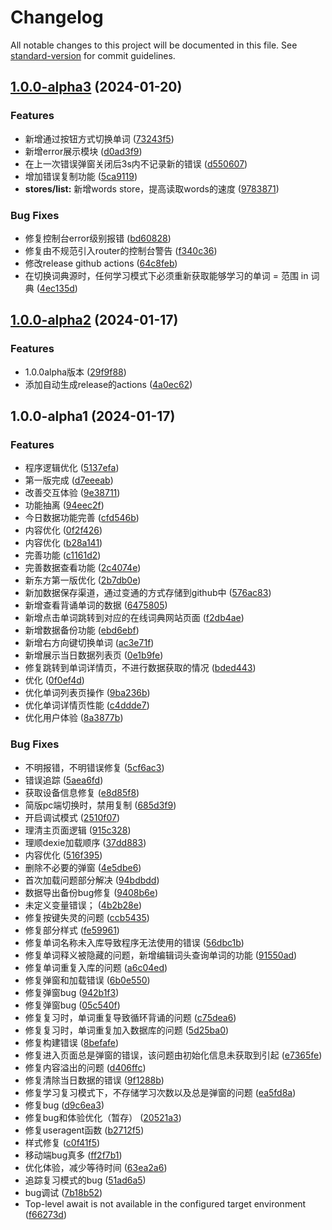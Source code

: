 # Changelog

All notable changes to this project will be documented in this file. See [standard-version](https://github.com/conventional-changelog/standard-version) for commit guidelines.

## [1.0.0-alpha3](https://github.com/simply-none/redict/compare/v1.0.0-alpha2...v1.0.0-alpha3) (2024-01-20)


### Features

* 新增通过按钮方式切换单词 ([73243f5](https://github.com/simply-none/redict/commit/73243f5bc6781c3e25bce2f472b07c048ed89732))
* 新增error展示模块 ([d0ad3f9](https://github.com/simply-none/redict/commit/d0ad3f93de19daac3f30e7aeb440379070949484))
* 在上一次错误弹窗关闭后3s内不记录新的错误 ([d550607](https://github.com/simply-none/redict/commit/d5506073cd0d967fdcb3dc56a33609e135e96595))
* 增加错误复制功能 ([5ca9119](https://github.com/simply-none/redict/commit/5ca91192932a11c9a711d1c06a6bfb87260b05e3))
* **stores/list:** 新增words store，提高读取words的速度 ([9783871](https://github.com/simply-none/redict/commit/9783871ff6008366bc250d1b3f6d1f51344e769d))


### Bug Fixes

* 修复控制台error级别报错 ([bd60828](https://github.com/simply-none/redict/commit/bd608289bf0be96743d0440f0dbef14df734135f))
* 修复由不规范引入router的控制台警告 ([f340c36](https://github.com/simply-none/redict/commit/f340c369a06e3441e6147046fbd1b40f40ba9bed))
* 修改release github actions ([64c8feb](https://github.com/simply-none/redict/commit/64c8feb9d0402462d2e53d2851aec0f853d64d41))
* 在切换词典源时，任何学习模式下必须重新获取能够学习的单词 = 范围 in 词典 ([4ec135d](https://github.com/simply-none/redict/commit/4ec135d900dd9412eaa19d62a4ab2586c743d211))

## [1.0.0-alpha2](https://github.com/simply-none/redict/compare/v1.0.0-alpha1...v1.0.0-alpha2) (2024-01-17)


### Features

* 1.0.0alpha版本 ([29f9f88](https://github.com/simply-none/redict/commit/29f9f8894c2103d13dcca36cea7e61d4161715e1))
* 添加自动生成release的actions ([4a0ec62](https://github.com/simply-none/redict/commit/4a0ec629e646ac98b77001a97a71b0c118c0d4f8))

## 1.0.0-alpha1 (2024-01-17)


### Features

* 程序逻辑优化 ([5137efa](https://github.com/simply-none/redict/commit/5137efadbffe39bf3dc5ddacbcdef8eeb06d809b))
* 第一版完成 ([d7eeeab](https://github.com/simply-none/redict/commit/d7eeeab993a4bab7a150a43176b1505940dbef10))
* 改善交互体验 ([9e38711](https://github.com/simply-none/redict/commit/9e38711c8fef6dd913ad16e0c8a02edd28c14ef2))
* 功能抽离 ([94eec2f](https://github.com/simply-none/redict/commit/94eec2fe23df7e62df2a28350424dcda95a3ba99))
* 今日数据功能完善 ([cfd546b](https://github.com/simply-none/redict/commit/cfd546b83c2f598efe7a186c46c42028da405b7e))
* 内容优化 ([0f2f426](https://github.com/simply-none/redict/commit/0f2f426a6cef6d1c706c80f0fcd1a35aac8c02c1))
* 内容优化 ([b28a141](https://github.com/simply-none/redict/commit/b28a1410b51a47ca0573e18c21fc42fb5f6cceb0))
* 完善功能 ([c1161d2](https://github.com/simply-none/redict/commit/c1161d27ae2c876bf231d82d8e6d430b0d95033f))
* 完善数据查看功能 ([2c4074e](https://github.com/simply-none/redict/commit/2c4074e337fa39f78c27096fbcc9e29582251147))
* 新东方第一版优化 ([2b7db0e](https://github.com/simply-none/redict/commit/2b7db0ed0ed6bd169697135a8359c2cc6d51e7f0))
* 新加数据保存渠道，通过变通的方式存储到github中 ([576ac83](https://github.com/simply-none/redict/commit/576ac832d839fcbe4363ceca0e44013bafd26620))
* 新增查看背诵单词的数据 ([6475805](https://github.com/simply-none/redict/commit/647580547214d24dccf9480fc1d3a0df6ee438e9))
* 新增点击单词跳转到对应的在线词典网站页面 ([f2db4ae](https://github.com/simply-none/redict/commit/f2db4ae2d6eb9cedf9ad455ac10eeb79c2ca84da))
* 新增数据备份功能 ([ebd6ebf](https://github.com/simply-none/redict/commit/ebd6ebf72c78bbbc46ca442226f5ff2369457e42))
* 新增右方向键切换单词 ([ac3e71f](https://github.com/simply-none/redict/commit/ac3e71fa27399bddb53afcb9a31c6dc0660ba717))
* 新增展示当日数据列表页 ([0e1b9fe](https://github.com/simply-none/redict/commit/0e1b9fef08a90233784092e9363ab40d596168dd))
* 修复跳转到单词详情页，不进行数据获取的情况 ([bded443](https://github.com/simply-none/redict/commit/bded4431a5cfaae9259cac0910a95f01c2a9d4d5))
* 优化 ([0f0ef4d](https://github.com/simply-none/redict/commit/0f0ef4da1519c0b34c96b4cc278004493f446064))
* 优化单词列表页操作 ([9ba236b](https://github.com/simply-none/redict/commit/9ba236b0fe4a5be1ef3dd1fcc81696a9fa966899))
* 优化单词详情页性能 ([c4ddde7](https://github.com/simply-none/redict/commit/c4ddde7948e0b52200da7e8e8558ba621722c4a2))
* 优化用户体验 ([8a3877b](https://github.com/simply-none/redict/commit/8a3877bc4f44681dd4d00674e9b09d124ad90070))


### Bug Fixes

* 不明报错，不明错误修复 ([5cf6ac3](https://github.com/simply-none/redict/commit/5cf6ac3cae991c4f858d9e05c2f1f39e98441248))
* 错误追踪 ([5aea6fd](https://github.com/simply-none/redict/commit/5aea6fd524ff473aa66e5ec1f918ad54fbc4f1d5))
* 获取设备信息修复 ([e8d85f8](https://github.com/simply-none/redict/commit/e8d85f8f4bd1e9ad23cc8f076faeee2ef22f2633))
* 简版pc端切换时，禁用复制 ([685d3f9](https://github.com/simply-none/redict/commit/685d3f9f9555c816550bea0f80a1568b92eaa3b6))
* 开启调试模式 ([2510f07](https://github.com/simply-none/redict/commit/2510f079ccbb7aa937ec5fe1cdc2897d36893919))
* 理清主页面逻辑 ([915c328](https://github.com/simply-none/redict/commit/915c3283764cae14ce96b65c566b32e982aa7ca1))
* 理顺dexie加载顺序 ([37dd883](https://github.com/simply-none/redict/commit/37dd883c4df8831a1996d54f472954b246c8dec5))
* 内容优化 ([516f395](https://github.com/simply-none/redict/commit/516f39590f6812339f442d035e58b93627a33b44))
* 删除不必要的弹窗 ([4e5dbe6](https://github.com/simply-none/redict/commit/4e5dbe6ba5c42acff674faa866ae91bb6f3a3919))
* 首次加载问题部分解决 ([94bdbdd](https://github.com/simply-none/redict/commit/94bdbdd9ca6b856dd89df4f29da9c59cd00cb82d))
* 数据导出备份bug修复 ([9408b6e](https://github.com/simply-none/redict/commit/9408b6eaed097ade8dfdd26186e4ef6d2908e2bb))
* 未定义变量错误； ([4b2b28e](https://github.com/simply-none/redict/commit/4b2b28e6fe0fbc709708fea27e642ff6e519256d))
* 修复按键失灵的问题 ([ccb5435](https://github.com/simply-none/redict/commit/ccb54359f1312df13dbd4d1ecc9350144fe2894e))
* 修复部分样式 ([fe59961](https://github.com/simply-none/redict/commit/fe599612ad7129026fb5b7ea5215359a1ebe5da0))
* 修复单词名称未入库导致程序无法使用的错误 ([56dbc1b](https://github.com/simply-none/redict/commit/56dbc1bdfe42aa0ee9f65e271a9aa406bb33e519))
* 修复单词释义被隐藏的问题，新增编辑词头查询单词的功能 ([91550ad](https://github.com/simply-none/redict/commit/91550add33b1b76aed68ac5bde5b37b546add104))
* 修复单词重复入库的问题 ([a6c04ed](https://github.com/simply-none/redict/commit/a6c04ed4d3d8a24075f9f6c0f06b2fee396efef3))
* 修复弹窗和加载错误 ([6b0e550](https://github.com/simply-none/redict/commit/6b0e5503736864684fb04676d82729980427fca3))
* 修复弹窗bug ([942b1f3](https://github.com/simply-none/redict/commit/942b1f31f4754849c38e95c009f8d3aff8e8bbbc))
* 修复弹窗bug ([05c540f](https://github.com/simply-none/redict/commit/05c540fd2a6dbc08994a0a3f18d5b3885feabe93))
* 修复复习时，单词重复导致循环背诵的问题 ([c75dea6](https://github.com/simply-none/redict/commit/c75dea6e2378c446513c88a587211c7657174c13))
* 修复复习时，单词重复加入数据库的问题 ([5d25ba0](https://github.com/simply-none/redict/commit/5d25ba02df85324fbeb03ee777fc2be08cecbb19))
* 修复构建错误 ([8befafe](https://github.com/simply-none/redict/commit/8befafe2eabb795789b37c510fb21cc27c83d663))
* 修复进入页面总是弹窗的错误，该问题由初始化信息未获取到引起 ([e7365fe](https://github.com/simply-none/redict/commit/e7365fe00b512d086d56f0f5685bb9c3ec62c594))
* 修复内容溢出的问题 ([d406ffc](https://github.com/simply-none/redict/commit/d406ffc0418591084bec66f712606f6b1e3113af))
* 修复清除当日数据的错误 ([9f1288b](https://github.com/simply-none/redict/commit/9f1288b762d468c2e9680f2c2aa3459a2dbaa10b))
* 修复学习复习模式下，不存储学习次数以及总是弹窗的问题 ([ea5fd8a](https://github.com/simply-none/redict/commit/ea5fd8a480a72bda5c7e4de813c848d15efb233e))
* 修复bug ([d9c6ea3](https://github.com/simply-none/redict/commit/d9c6ea33bf8e1caba58442bc145e0c843294c002))
* 修复bug和体验优化（暂存） ([20521a3](https://github.com/simply-none/redict/commit/20521a3814f29d0214f2f2c4acfabf7e982167bf))
* 修复useragent函数 ([b2712f5](https://github.com/simply-none/redict/commit/b2712f53c2b4d5671e7122d634deb1cb7fcd5d78))
* 样式修复 ([c0f41f5](https://github.com/simply-none/redict/commit/c0f41f5b10d86804820db59ec6c0469fd61e0713))
* 移动端bug真多 ([ff2f7b1](https://github.com/simply-none/redict/commit/ff2f7b15467509578dab199599c8e6fe428bca7f))
* 优化体验，减少等待时间 ([63ea2a6](https://github.com/simply-none/redict/commit/63ea2a6d301f1f2ed6e20ac4f9b2e74c649a6731))
* 追踪复习模式的bug ([51ad6a5](https://github.com/simply-none/redict/commit/51ad6a5e2ea70a55588f8f9d33547326a0670a8d))
* bug调试 ([7b18b52](https://github.com/simply-none/redict/commit/7b18b52cfe7136149be01f573ef56094001dabd5))
* Top-level await is not available in the configured target environment ([f66273d](https://github.com/simply-none/redict/commit/f66273d517245b7f1fcf9494b080cdf192f0c957))
